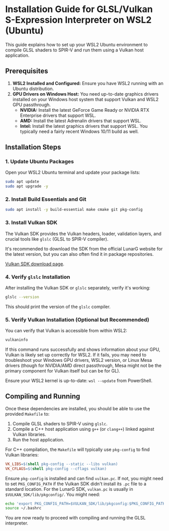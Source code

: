 # Installation Guide for GLSL/Vulkan S-Expression Interpreter on WSL2 (Ubuntu)

This guide explains how to set up your WSL2 Ubuntu environment to compile GLSL shaders to SPIR-V and run them using a Vulkan host application.

## Prerequisites

1.  **WSL2 Installed and Configured:** Ensure you have WSL2 running with an Ubuntu distribution.
2.  **GPU Drivers on Windows Host:** You need up-to-date graphics drivers installed on your Windows host system that support Vulkan and WSL2 GPU passthrough.
    *   **NVIDIA:** Install the latest GeForce Game Ready or NVIDIA RTX Enterprise drivers that support WSL.
    *   **AMD:** Install the latest Adrenalin drivers that support WSL.
    *   **Intel:** Install the latest graphics drivers that support WSL.
    You typically need a fairly recent Windows 10/11 build as well.

## Installation Steps

### 1. Update Ubuntu Packages

Open your WSL2 Ubuntu terminal and update your package lists:

```bash
sudo apt update
sudo apt upgrade -y
```

### 2. Install Build Essentials and Git

```bash
sudo apt install -y build-essential make cmake git pkg-config
```

### 3. Install Vulkan SDK

The Vulkan SDK provides the Vulkan headers, loader, validation layers, and crucial tools like `glslc` (GLSL to SPIR-V compiler).

It's recommended to download the SDK from the official LunarG website for the latest version, but you can also often find it in package repositories.

[Vulkan SDK download page](https://vulkan.lunarg.com/sdk/home).

### 4. Verify `glslc` Installation

After installing the Vulkan SDK or `glslc` separately, verify it's working:

```bash
glslc --version
```

This should print the version of the `glslc` compiler.

### 5. Verify Vulkan Installation (Optional but Recommended)

You can verify that Vulkan is accessible from within WSL2:

```bash
vulkaninfo
```

If this command runs successfully and shows information about your GPU, Vulkan is likely set up correctly for WSL2. If it fails, you may need to troubleshoot your Windows GPU drivers, WSL2 version, or Linux Mesa drivers (though for NVIDIA/AMD direct passthrough, Mesa might not be the primary component for Vulkan itself but can be for GL).

Ensure your WSL2 kernel is up-to-date: `wsl --update` from PowerShell.

## Compiling and Running

Once these dependencies are installed, you should be able to use the provided `Makefile` to:
1.  Compile GLSL shaders to SPIR-V using `glslc`.
2.  Compile a C++ host application using `g++` (or `clang++`) linked against Vulkan libraries.
3.  Run the host application.

For C++ compilation, the `Makefile` will typically use `pkg-config` to find Vulkan libraries:
```makefile
VK_LIBS=$(shell pkg-config --static --libs vulkan)
VK_CFLAGS=$(shell pkg-config --cflags vulkan)
```
Ensure `pkg-config` is installed and can find `vulkan.pc`. If not, you might need to set `PKG_CONFIG_PATH` if the Vulkan SDK didn't install its `.pc` file to a standard location.
For the LunarG SDK, `vulkan.pc` is usually in `$VULKAN_SDK/lib/pkgconfig/`. You might need:
```bash
echo 'export PKG_CONFIG_PATH=$VULKAN_SDK/lib/pkgconfig:$PKG_CONFIG_PATH' >> ~/.bashrc
source ~/.bashrc
```

You are now ready to proceed with compiling and running the GLSL interpreter.
